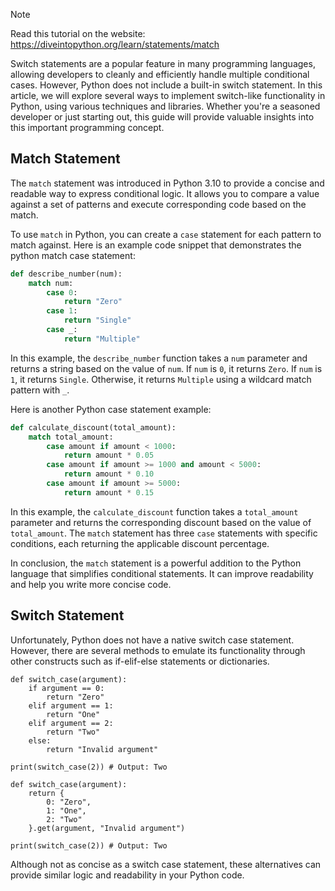 > [!NOTE]
> Read this tutorial on the website: https://diveintopython.org/learn/statements/match

Switch statements are a popular feature in many programming languages, allowing developers to cleanly and efficiently handle multiple conditional cases. However, Python does not include a built-in switch statement. In this article, we will explore several ways to implement switch-like functionality in Python, using various techniques and libraries. Whether you're a seasoned developer or just starting out, this guide will provide valuable insights into this important programming concept.  
  
## Match Statement  

The `match` statement was introduced in Python 3.10 to provide a concise and readable way to express conditional logic. It allows you to compare a value against a set of patterns and execute corresponding code based on the match.

To use `match` in Python, you can create a `case` statement for each pattern to match against. Here is an example code snippet that demonstrates the python match case statement:

```python
def describe_number(num):
    match num:
        case 0:
            return "Zero"
        case 1:
            return "Single"
        case _:
            return "Multiple"
```

In this example, the `describe_number` function takes a `num` parameter and returns a string based on the value of `num`. If `num` is `0`, it returns ``Zero``. If `num` is `1`, it returns `Single`. Otherwise, it returns `Multiple` using a wildcard match pattern with `_`.

Here is another Python case statement example:

```python
def calculate_discount(total_amount):
    match total_amount:
        case amount if amount < 1000:
            return amount * 0.05
        case amount if amount >= 1000 and amount < 5000:
            return amount * 0.10
        case amount if amount >= 5000:
            return amount * 0.15
```

In this example, the `calculate_discount` function takes a `total_amount` parameter and returns the corresponding discount based on the value of `total_amount`. The `match` statement has three `case` statements with specific conditions, each returning the applicable discount percentage.

In conclusion, the `match` statement is a powerful addition to the Python language that simplifies conditional statements. It can improve readability and help you write more concise code.  
  
## Switch Statement  

Unfortunately, Python does not have a native switch case statement. However, there are several methods to emulate its functionality through other constructs such as if-elif-else statements or dictionaries.

```python3
def switch_case(argument):
    if argument == 0:
        return "Zero"
    elif argument == 1:
        return "One"
    elif argument == 2:
        return "Two"
    else:
        return "Invalid argument"

print(switch_case(2)) # Output: Two
```

```python3
def switch_case(argument):
    return {
        0: "Zero",
        1: "One",
        2: "Two"
    }.get(argument, "Invalid argument")

print(switch_case(2)) # Output: Two
```

Although not as concise as a switch case statement, these alternatives can provide similar logic and readability in your Python code.  
